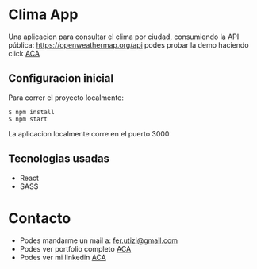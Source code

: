 # Clima App

Una aplicacion para consultar el clima por ciudad, consumiendo la API pública: https://openweathermap.org/api
podes probar la demo haciendo click [ACA](https://ferutizi.github.io/clima-app/)

## Configuracion inicial

Para correr el proyecto localmente:
```
$ npm install
$ npm start
```
La aplicacion localmente corre en el puerto 3000

## Tecnologias usadas

- React
- SASS

# Contacto

- Podes mandarme un mail a: fer.utizi@gmail.com
- Podes ver portfolio completo [ACA](https://ferutizi.github.io/Portfolio/)
- Podes ver mi linkedin [ACA](https://www.linkedin.com/in/fernando-utizi-2a72a3233/)